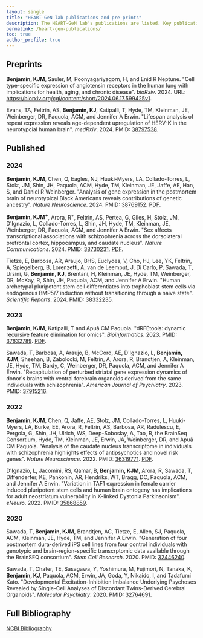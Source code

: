 ```yaml
---
layout: single
title: "HEART-GeN lab publications and pre-prints"
description: The HEART-GeN lab's publications are listed. Key publications from Dr. Kynon J Benjamin's HEART-GeN group are available for download. Links to all publications are included.
permalink: /heart-gen-publications/
toc: true
author_profile: true
---
```


## Preprints

**Benjamin, KJM**, Sauler, M, Poonyagariyagorn, H, and Enid R Neptune.
"Cell type-specific expression of angiotensin receptors in the human lung
with implications for health, aging, and chronic disease". *bioRxiv*. 2024.
URL: <https://biorxiv.org/cgi/content/short/2024.06.17.599425v1>.

Evans, TA, Feltrin, AS, **Benjamin, KJ**, Katipalli, T, Hyde, TM,
Kleinman, JE, Weinberger, DR, Paquola, ACM, and Jennifer A Erwin.
"Lifespan analysis of repeat expression reveals age-dependent upregulation
of HERV-K in the neurotypcial human brain". *medRxiv*. 2024.
PMID: [38797538](https://www.medrxiv.org/content/10.1101/2024.05.17.24307184v1).

## Published

### 2024

**Benjamin, KJM**, Chen, Q, Eagles, NJ, Huuki-Myers, LA,
Collado-Torres, L, Stolz, JM, Shin, JH, Paquola, ACM, Hyde, TM,
Kleinman, JE, Jaffe, AE, Han, S, and Daniel R Weinberger.
"Analysis of gene expression in the postmortem brain of neurotypical
Black Americans reveals contributions of genetic ancestry".
*Nature Neuroscience*. 2024.
PMID: [38769152](https://www.nature.com/articles/s41593-024-01636-0).
[PDF]({{site.url}}/assets/papers/Benjamin_et_al-2024-Nature_Neuroscience.pdf).

**Benjamin, KJM<sup>+</sup>**, Arora, R<sup>+</sup>, Feltrin, AS, Pertea, G,
Giles, H, Stolz, JM, D'Ignazio, L, Collado-Torres, L, Shin, JH, Hyde, TM,
Kleinman, JE, Weinberger, DR, Paquola, ACM, and Jennifer A Erwin.
"Sex affects transcriptional associations with schizophrenia across
the dorsolateral prefrontal cortex, hippocampus, and caudate nucleus".
*Nature Communications*. 2024.
PMID: [38730231](https://www.nature.com/articles/s41467-024-48048-z).
[PDF]({{site.url}}/assets/papers/Benjamin_et_al-2024-Nature_Communications.pdf).

Tietze, E, Barbosa, AR, Araujo, BHS, Euclydes, V, Cho, HJ, Lee,
YK, Feltrin, A, Spiegelberg, B, Lorenzetti, A, van de Leemput, J, Di
Carlo, P, Sawada, T, Ursini, G, **Benjamin, KJ**, Brentani, H,
Kleinman, JE, Hyde, TM, Weinberger, DR, McKay, R, Shin, JH, Paquola,
ACM, and Jennifer A Erwin. "Human archetypal pluripotent stem cell
differentiates into trophoblast stem cells via endogenous BMP5/7
induction without transitioning through a naive state".
*Scientific Reports*. 2024.
PMID: [38332235](https://pubmed.ncbi.nlm.nih.gov/38332235/).

### 2023

**Benjamin, KJM**, Katipalli, T and Apuã CM Paquola. "dRFEtools:
dynamic recursive feature elimination for omics". *Bioinformatics*. 2023.
PMID: [37632789](https://doi.org/10.1093/bioinformatics/btad513).
[PDF]({{site.url}}/assets/papers/BenjaminKJM_2023_drfetools.pdf).

Sawada, T, Barbosa, A, Araujo, B, McCord, AE, D'Ignazio, L,
**Benjamin, KJM**, Sheehan, B, Zabolocki, M, Feltrin, A, Arora, R,
Brandtjen, A, Kleinman, JE, Hyde, TM, Bardy, C, Weinberger, DR,
Paquola, ACM, and Jennifer A Erwin. "Recapitulation of perturbed striatal
gene expression dynamics of donor's brains with ventral forebrain
organoids derived from the same individuals with schizophrenia".
*American Journal of Psychiatry*. 2023.
PMID: [37915216](https://doi.org/10.1176/appi.ajp.20220723).
<!-- [PDF]({{site.url}}/assets/papers/SawadaT.striatal_organoids.pdf). -->

### 2022

**Benjamin, KJM**, Chen, Q, Jaffe, AE, Stolz, JM, Collado-Torres, L,
Huuki-Myers, LA, Burke, EE, Arora, R, Feltrin, AS, Barbosa, AR,
Radulescu, E, Pergola, G, Shin, JH, Ulrich, WS, Deep-Soboslay, A,
Tao, R, the BrainSeq Consortium, Hyde, TM, Kleinman, JE, Erwin, JA,
Weinberger, DR, and Apuã CM Paquola. "Analysis of the caudate
nucleus transcriptome in individuals with schizophrenia highlights
effects of antipsychotics and novel risk genes". *Nature Neuroscience*. 2022.
PMID: [36319771](https://www.nature.com/articles/s41593-022-01182-7).
[PDF]({{site.url}}/assets/papers/BenjaminKJM_2022_caudate.pdf).

D'Ignazio, L, Jacomini, RS, Qamar, B, **Benjamin, KJM**, Arora, R,
Sawada, T, Diffenderfer, KE, Pankonin, AR, Hendriks, WT, Bragg, DC,
Paquola, ACM, and Jennifer A Erwin. "Variation in TAF1 expression in
female carrier induced pluripotent stem cells and human brain ontogeny
has implications for adult neostriatum vulnerability in X-linked
Dystonia Parkinsonism". *eNeuro*. 2022.
PMID: [35868859](https://www.ncbi.nlm.nih.gov/pmc/articles/PMC9428949/).

### 2020

Sawada, T, **Benjamin, KJM**, Brandtjen, AC, Tietze, E, Allen, SJ,
Paquola, ACM, Kleinman, JE, Hyde, TM, and Jennifer A Erwin.
"Generation of four postmortem dura-derived iPS cell lines from four
control individuals with genotypic and brain-region-specific
transcrptomic data available through the BrainSEQ consortium".
*Stem Cell Research*. 2020.
PMID: [32446240](https://doi.org/10.1016/j.scr.2020.101806).

Sawada, T, Chater, TE, Sasagawa, Y, Yoshimura, M, Fujimori,
N, Tanaka, K, **Benjamin, KJ**, Paquola, ACM, Erwin, JA, Goda,
Y, Nikaido, I, and Tadafumi Kato. "Developmental
Excitation-Inhibition Imbalance Underlying Psychoses Revealed by
Single-Cell Analyses of Discordant Twins-Derived Cerebral
Organoids". *Molecular Psychiatry*. 2020.
PMID: [32764691](https://www.nature.com/articles/s41380-020-0844-z).

## Full Bibliography

[NCBI Bibliography](https://www.ncbi.nlm.nih.gov/myncbi/kynon%20jade.benjamin.1/bibliography/public/)
